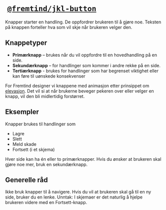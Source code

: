 #  [`@fremtind/jkl-button`](https://fremtind.github.io/jokul/components/button/)

Knapper starter en handling. De oppfordrer brukeren til å gjøre noe. Teksten på knappen forteller hva som vil skje når brukeren velger den.

## Knappetyper

-   **Primærknapp** – brukes når du vil oppfordre
    til en hovedhandling på en side.
-   **Sekundærknapp** – for handlinger som kommer i andre rekke på en side.
-   **Tertiærknapp** - brukes for handlinger som har begrenset viktighet eller kan føre til uønskede konsekvenser

For Fremtind designer vi knappene med animasjon etter prinsippet om [elevasjon](#). Det vil si at når brukerne beveger pekeren over eller velger en knapp, vil den bli midlertidig forstørret.

## Eksempler

Knapper brukes til handlinger som

-   Lagre
-   Slett
-   Meld skade
-   Fortsett (i et skjema)

Hver side kan ha én eller to primærknapper. Hvis du ønsker at brukeren skal gjøre noe mer, bruk en sekundærknapp.

## Generelle råd

Ikke bruk knapper til å navigere. Hvis du vil at brukeren skal gå til en ny side, bruker du en lenke. Unntak: I skjemaer er det naturlig å hjelpe brukeren videre med en Fortsett-knapp.
